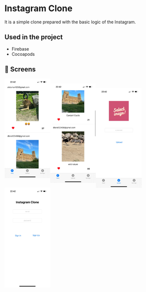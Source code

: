 # Instagram Clone
 
It is a simple clone prepared with the basic logic of the Instagram.
 
   
## Used in the project
 
- Firebase
- Cocoapods
 
## 📸 Screens
 
 <pre>
  <img align="left" src="https://github.com/dlrakdenizz/InstagramClone/blob/main/appss/feed1.jpeg" width="30%">
  <img align="left" src="https://github.com/dlrakdenizz/InstagramClone/blob/main/appss/feed2.jpeg" width="30%">
  <img align="left" src="https://github.com/dlrakdenizz/InstagramClone/blob/main/appss/select.jpeg" width="30%">
  <img align="left" src="https://github.com/dlrakdenizz/InstagramClone/blob/main/appss/upload.jpeg" width="30%">
</pre>
